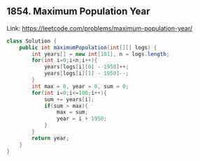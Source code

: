 ## 1854. Maximum Population Year
Link: https://leetcode.com/problems/maximum-population-year/

```java
class Solution {
    public int maximumPopulation(int[][] logs) {
        int years[] = new int[101], n = logs.length;
        for(int i=0;i<n;i++){
            years[logs[i][0] - 1950]++;
            years[logs[i][1] - 1950]--;
        }
        int max = 0, year = 0, sum = 0;
        for(int i=0;i<=100;i++){
            sum += years[i];
            if(sum > max){
                max = sum;
                year = i + 1950;
            }
        }
        return year;
    }
}

```